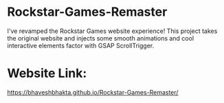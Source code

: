 ﻿# Rockstar-Games-Remaster

 
I've revamped the Rockstar Games website experience! This project takes the original website and injects some smooth animations and cool interactive elements factor with GSAP ScrollTrigger.

# Website Link:
https://bhaveshbhakta.github.io/Rockstar-Games-Remaster/
